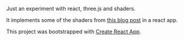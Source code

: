 Just an experiment with react, three.js and shaders.

It implements some of the shaders from [this blog post](https://2pha.com/blog/experimenting-threejs-shaders-and-shadermaterial/) in a react app.

This project was bootstrapped with [Create React App](https://github.com/facebookincubator/create-react-app).
